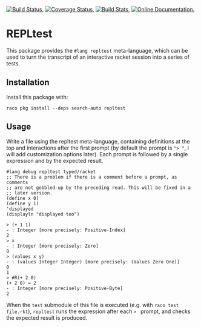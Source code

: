 [![Build Status,](https://img.shields.io/travis/jsmaniac/repltest/master.svg)](https://travis-ci.org/jsmaniac/repltest)
[![Coverage Status,](https://img.shields.io/coveralls/jsmaniac/repltest/master.svg)](https://coveralls.io/github/jsmaniac/repltest)
[![Build Stats,](https://img.shields.io/badge/build-stats-blue.svg)](http://jsmaniac.github.io/travis-stats/#jsmaniac/repltest)
[![Online Documentation.](https://img.shields.io/badge/docs-online-blue.svg)](http://docs.racket-lang.org/repltest/)

REPLtest
========

This package provides the `#lang repltest` meta-language, which can be
used to turn the transcript of an interactive racket session into a
series of tests.

Installation
------------

Install this package with:

```
raco pkg install --deps search-auto repltest
```

Usage
-----

Write a file using the repltest meta-language, containing definitions at the
top and interactions after the first prompt (by default the prompt is `"> "`,
I will add customization options later). Each prompt is followed by a single
expression and by the expected result.

```
#lang debug repltest typed/racket
;; There is a problem if there is a comment before a prompt, as comments
;; are not gobbled-up by the preceding read. This will be fixed in a
;; later version.
(define x 0)
(define y 1)
'displayed
(displayln "displayed too")

> (+ 1 1)
- : Integer [more precisely: Positive-Index]
2
> x
- : Integer [more precisely: Zero]
0
> (values x y)
- : (values Integer Integer) [more precisely: (Values Zero One)]
0
1
> #R(+ 2 0)
(+ 2 0) = 2
- : Integer [more precisely: Positive-Byte]
2
```

When the `test` submodule of this file is executed (e.g. with `raco
test file.rkt`), `repltest` runs the expression after each `> `
prompt, and checks the expected result is produced.